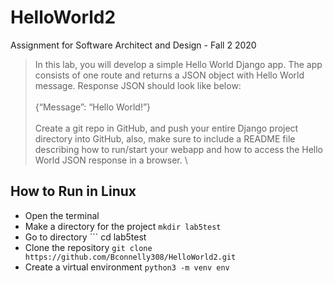 # HelloWorld2
Assignment for Software Architect and Design - Fall 2 2020

> In this lab, you will develop a simple Hello World Django app. The app consists of one route and returns a JSON object with Hello World message. Response JSON should look like below:\
\
> {“Message”: “Hello World!”}\
\
> Create a git repo in GitHub, and push your entire Django project directory into GitHub, also, make sure to include a README file describing how to run/start your webapp and how to access the Hello World JSON response in a browser.
\
## How to Run in Linux
- Open the terminal
- Make a directory for the project ```mkdir lab5test```
- Go to directory ``` cd lab5test
- Clone the repository ```git clone https://github.com/Bconnelly308/HelloWorld2.git```
- Create a virtual environment ```python3 -m venv env```

